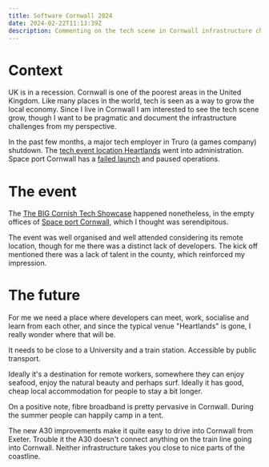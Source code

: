 ```yaml
---
title: Software Cornwall 2024
date: 2024-02-22T11:13:39Z
description: Commenting on the tech scene in Cornwall infrastructure challenges
---
```


# Context

UK is in a recession.  Cornwall is one of the poorest areas in the United
Kingdom. Like many places in the world, tech is seen as a way to grow the local
economy. Since I live in Cornwall I am interested to see the tech scene grow,
though I want to be pragmatic and document the infrastructure challenges from my perspective.

In the past few months, a major tech employer in Truro (a games company)
shutdown. The [tech event location
Heartlands](https://www.heartlandscornwall.com/) went into administration.
Space port Cornwall has a [failed
launch](https://www.bbc.co.uk/news/uk-england-cornwall-64253375) and paused
operations.

# The event

The [The BIG Cornish Tech
Showcase](https://softwarecornwall.org/event/the-big-cornish-tech-showcase/)
happened nonetheless, in the empty offices of [Space port
Cornwall](https://spaceportcornwall.com/), which I thought was serendipitous.

The event was well organised and well attended considering its remote location,
though for me there was a distinct lack of developers. The kick off mentioned
there was a lack of talent in the county, which reinforced my impression.

# The future

For me we need a place where developers can meet, work, socialise and learn
from each other, and since the typical venue "Heartlands" is gone, I really
wonder where that will be.

It needs to be close to a University and a train station. Accessible by public
transport.

Ideally it's a destination for remote workers, somewhere they can enjoy
seafood, enjoy the natural beauty and perhaps surf. Ideally it has good, cheap
local accommodation for people to stay a bit longer.

On a positive note, fibre broadband is pretty pervasive in Cornwall. During the
summer people can happily camp in a tent.

The new A30 improvements make it quite easy to drive into Cornwall from Exeter.
Trouble it the A30 doesn't connect anything on the train line going into
Cornwall. Neither infrastructure takes you close to nice parts of the
coastline.
